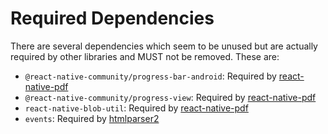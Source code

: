 # Required Dependencies

There are several dependencies which seem to be unused but are actually required by other libraries and MUST not be removed.
These are:

- `@react-native-community/progress-bar-android`: Required by [react-native-pdf](https://github.com/wonday/react-native-pdf/issues/469#issuecomment-649426140)
- `@react-native-community/progress-view`: Required by [react-native-pdf](https://github.com/wonday/react-native-pdf/issues/469#issuecomment-649426140)
- `react-native-blob-util`: Required by [react-native-pdf](https://github.com/wonday/react-native-pdf#supported-versions)
- `events`: Required by [htmlparser2](https://github.com/fb55/htmlparser2)

